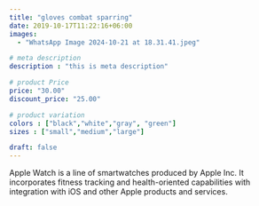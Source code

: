```yaml
---
title: "gloves combat sparring"
date: 2019-10-17T11:22:16+06:00
images: 
  - "WhatsApp Image 2024-10-21 at 18.31.41.jpeg"

# meta description
description : "this is meta description"

# product Price
price: "30.00"
discount_price: "25.00"

# product variation
colors : ["black","white","gray", "green"]
sizes : ["small","medium","large"]

draft: false
---
```


Apple Watch is a line of smartwatches produced by Apple Inc. It incorporates fitness tracking and health-oriented capabilities with integration with iOS and other Apple products and services.

